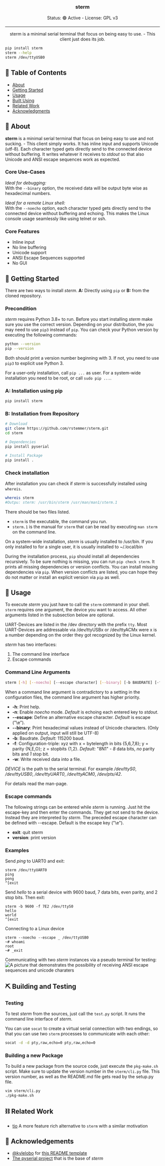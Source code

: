 <h3 align="center">sterm</h3>

<div align="center">
  Status: 🟢 Active - License: GPL v3
</div>

---

<p align="center"> sterm is a minimal serial terminal that focus on being easy to use. - This client just does its job.
    <br/>
</p>

```bash
pip install sterm
sterm --help
sterm /dev/ttyUSB0
```


## 📝 Table of Contents
- [About](#about)
- [Getting Started](#getting_started)
- [Usage](#usage)
- [Built Using](#built_using)
- [Related Work](#related_work)
- [Acknowledgments](#acknowledgement)


## 🧐 About <a name = "about"></a>

**sterm** is a minimal serial terminal that focus on being easy to use and not sucking. - This client simply works.
It has inline input and supports Unicode (utf-8).
Each character typed gets directly send to the connected device without buffering.
It writes whatever it receives to *stdout* so that also Unicode and ANSI escape sequences work as expected.

### Core Use-Cases

*Ideal for debugging:*<br/>
With the ``--binary`` option, the received data will be output byte wise as hexadecimal numbers.

*Ideal for a remote Linux shell:*<br/>
With the ``--noecho`` option, each character typed gets directly send to the connected device without buffering and echoing.
This makes the Linux console usage seamlessly like using telnet or ssh.

### Core Features

- Inline input
- No line buffering
- Unicode support
- ANSI Escape Sequences supported
- No GUI


## 🏁 Getting Started <a name = "getting_started"></a>

There are two ways to install _sterm_.
**A:** Directly using `pip` or **B:** from the cloned repository.

### Precondition

_sterm_ requires Python 3.8+ to run.
Before you start installing _sterm_ make sure you use the correct version.
Depending on your distribution, the you may need to use `pip3` instead of `pip`.
You can check your Python version by executing the following commands:

```bash
python --version
pip --version
```

Both should print a version number beginning with 3.
If not, you need to use `pip3` to explicit use Python 3.

For a user-only installation, call `pip ...` as user.
For a system-wide installation you need to be root, or call `sudo pip ...`.

### A: Installation using pip

```bash
pip install sterm
```

### B: Installation from Repository

```bash
# Download
git clone https://github.com/rstemmer/sterm.git
cd sterm

# Dependencies
pip install pyserial

# Install Package
pip install .

```

### Check installation

After installation you can check if _sterm_ is successfully installed using `whereis`.
```bash
whereis sterm
#Outpu: sterm: /usr/bin/sterm /usr/man/man1/sterm.1
```
There should be two files listed.
 - `sterm` is the executable, the command you run.
 - `sterm.1` is the manual for `sterm` that can be read by executing `man sterm` on the command line.

On a system-wide installation, _sterm_ is usually installed to /usr/bin.
If you only installed to for a single user, it is usually installed to ~/.local/bin

During the installation process, `pip` should install all dependencies recursively.
To be sure nothing is missing, you can run `pip check sterm`.
It prints all missing dependencies or version conflicts.
You can install missing dependencies via `pip`.
When version conflicts are listed, you can hope they do not matter or install an explicit version via `pip` as well.


## 🎈 Usage <a name="usage"></a>

To execute _sterm_ you just have to call the `sterm` command in your shell.
`sterm` requires one argument, the device you want to access.
All other arguments listed in the subsection below are optional.

UART-Devices are listed in the /dev directory with the prefix `tty`.
Most UART-Devices are addressable via /dev/ttyUSBx or /dev/ttyACMx were x is a number depending on the order they got recognized by the Linux kernel.


*sterm* has two interfaces:

1. The command line interface
2. Escape commands


### Command Line Arguments

```bash
sterm [-h] [--noecho] [--escape character] [--binary] [-b BAUDRATE] [-f FORMAT] [-w logfile] DEVICE
```

When a command line argument is contradictory to a setting in the configuration files, the command line argument has higher priority.

  * __-h__: Print help.
  * __-n__: Enable _noecho_ mode. _Default_ is echoing each entered key to _stdout_.
  * __--escape__: Define an alternative escape character. _Default_ is escape ("\e").
  * __--binary__: Print hexadecimal values instead of Unicode characters. (Only applied on output, input will still be UTF-8)
  * __-b__: Baudrate. _Default:_ 115200 baud.
  * __-f__: Configuration-triple: xyz with x = bytelength in bits {5,6,7,8}; y = parity {N,E,O}; z = stopbits {1,2}. _Default:_ "8N1" - _8_ data bits, _no_ parity bits and _1_ stop bit.
  * __-w__: Write received data into a file.

_DEVICE_ is the path to the serial terminal.
For example _/dev/ttyS0_, _/dev/ttyUSB0_, _/dev/ttyUART0_, _/dev/ttyACM0_, _/dev/pts/42_.

For details read the man-page.

### Escape commands

The following strings can be entered while _sterm_ is running.
Just hit the escape-key and then enter the commands.
They get not send to the device.
Instead they are interpreted by _sterm_.
The preceded escape character can be defined with --escape.
Default is the escape key ("\e").

  * __exit__: quit sterm
  * __version__: print version

### Examples

Send _ping_ to UART0 and exit:
```
sterm /dev/ttyUART0
ping
pong
^[exit
```

Send _hello_ to a serial device with 9600 baud, 7 data bits, even parity, and 2 stop bits. Then exit:
```
sterm -b 9600 -f 7E2 /dev/ttyS0
hello
world
^[exit
```

Connecting to a Linux device
```
sterm --noecho --escape _ /dev/ttyUSB0
~# whoami
root
~# _exit
```

Communicating with two _sterm_ instances via a pseudo terminal for testing:
![A picture that demonstrates the possibility of receiving ANSI escape sequences and unicode charaters](/stermscreenshot.png?raw=true "Testrun showing some capabilities of sterm")


## ⛏️ Building and Testing <a name = "built_using"></a>

### Testing

To test _sterm_ from the sources, just call the `test.py` script.
It runs the command line interface of _sterm_.

You can use `socat` to create a virtual serial connection with two endings, so that you can use two `sterm` processes to communicate with each other:

```bash
socat -d -d pty,raw,echo=0 pty,raw,echo=0
```

### Building a new Package

To build a new package from the source code, just execute the `pkg-make.sh` script.
Make sure to update the version number in the `sterm/cli.py` file.
This version number, as well as the README.md file gets read by the setup.py file.

```bash
vim sterm/cli.py
./pkg-make.sh
```

## ⛓ Related Work <a name ="related_work"></a>

 - [tio](https://github.com/tio/tio) A more feature rich alternative to `sterm` with a similar motivation

## 🎉 Acknowledgements <a name = "acknowledgement"></a>

- [@kylelobo](https://github.com/kylelobo) for [this README template](https://github.com/kylelobo/The-Documentation-Compendium)
- [The pyserial project](https://github.com/pyserial/pyserial) that is the base of _sterm_

